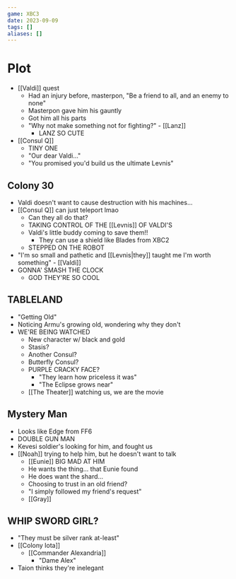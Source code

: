 ```yaml
---
game: XBC3
date: 2023-09-09
tags: []
aliases: []
---
```


# Plot
- [[Valdi]] quest
	- Had an injury before, masterpon, "Be a friend to all, and an enemy to none"
	- Masterpon gave him his gauntly
	- Got him all his parts
	- "Why not make something not for fighting?" - [[Lanz]]
		- LANZ SO CUTE
- [[Consul Q]]
	- TINY ONE
	- "Our dear Valdi..."
	- "You promised you'd build us the ultimate Levnis"
## Colony 30
- Valdi doesn't want to cause destruction with his machines...
- [[Consul Q]] can just teleport lmao
	- Can they all do that?
	- TAKING CONTROL OF THE [[Levnis]] OF VALDI'S
	- Valdi's little buddy coming to save them!!
		- They can use a shield like Blades from XBC2
	- STEPPED ON THE ROBOT
- "I'm so small and pathetic and [[Levnis|they]] taught me I'm worth something" - [[Valdi]]
- GONNA' SMASH THE CLOCK
	- GOD THEY'RE SO COOL
## TABLELAND
- "Getting Old"
- Noticing Armu's growing old, wondering why they don't
- WE'RE BEING WATCHED
	- New character w/ black and gold
	- Stasis?
	- Another Consul?
	- Butterfly Consul?
	- PURPLE CRACKY FACE?
		- "They learn how priceless it was"
		- "The Eclipse grows near"
	- [[The Theater]] watching us, we are the movie
## Mystery Man
- Looks like Edge from FF6
- DOUBLE GUN MAN
- Kevesi soldier's looking for him, and fought us
- [[Noah]] trying to help him, but he doesn't want to talk
	- [[Eunie]] BIG MAD AT HIM
	- He wants the thing... that Eunie found
	- He does want the shard...
	- Choosing to trust in an old friend?
	- "I simply followed my friend's request"
	- [[Gray]]
## WHIP SWORD GIRL?
- "They must be silver rank at-least"
- [[Colony Iota]]
	- [[Commander Alexandria]]
		- "Dame Alex"
- Taion thinks they're inelegant
